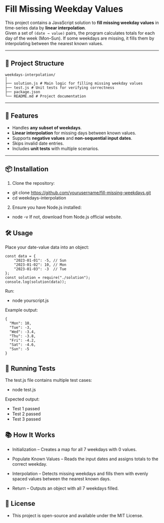# Fill Missing Weekday Values

This project contains a JavaScript solution to **fill missing weekday values** in time-series data by **linear interpolation**.  
Given a set of `(date → value)` pairs, the program calculates totals for each day of the week (Mon–Sun). If some weekdays are missing, it fills them by interpolating between the nearest known values.

---

## 📂 Project Structure
```
weekdays-interpolation/
│
├── solution.js # Main logic for filling missing weekday values
├── test.js # Unit tests for verifying correctness
├── package.json 
└── README.md # Project documentation
```

---

## 🚀 Features
- Handles **any subset of weekdays**.
- **Linear interpolation** for missing days between known values.
- Supports **negative values** and **non-sequential input dates**.
- Skips invalid date entries.
- Includes **unit tests** with multiple scenarios.

---

## 📦 Installation
1. Clone the repository:
- git clone https://github.com/yourusername/fill-missing-weekdays.git
- cd weekdays-interpolation
2. Ensure you have Node.js installed:
- node -v
If not, download from Node.js official website.

## 🛠 Usage
Place your date-value data into an object:
```
const data = {
    "2023-01-01": -5, // Sun
    "2023-01-02": 10, // Mon
    "2023-01-03": -3  // Tue
};
const solution = require("./solution");
console.log(solution(data));
```

Run:
- node yourscript.js

Example output:
```
{
  "Mon": 10,
  "Tue": -3,
  "Wed": -3.4,
  "Thu": -3.8,
  "Fri": -4.2,
  "Sat": -4.6,
  "Sun": -5
}
```

## 🧪 Running Tests
The test.js file contains multiple test cases:
- node test.js

Expected output:
- Test 1 passed
- Test 2 passed
- Test 3 passed

## 📚 How It Works
- Initialization – Creates a map for all 7 weekdays with 0 values.

- Populate Known Values – Reads the input dates and assigns totals to the correct weekday.

- Interpolation – Detects missing weekdays and fills them with evenly spaced values between the nearest known days.

- Return – Outputs an object with all 7 weekdays filled.

## 📄 License
- This project is open-source and available under the MIT License.

